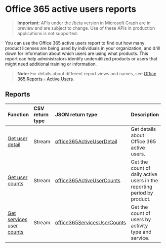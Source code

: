 # Office 365 active users reports

> **Important:** APIs under the /beta version in Microsoft Graph are in preview and are subject to change. Use of these APIs in production applications is not supported.

You can use the Office 365 active users report to find out how many product licenses are being used by individuals in your organization, and drill down for information about which users are using what products. This report can help administrators identify underutilized products or users that might need additional training or information.

> **Note:** For details about different report views and names, see [Office 365 Reports - Active Users](https://support.office.com/client/Active-Users-fc1cf1d0-cd84-43fd-adb7-a4c4dfa8112d).

## Reports
| Function                                 | CSV return type | JSON return type                         | Description                              |
| :--------------------------------------- | :-------------- | :--------------------------------------- | ---------------------------------------- |
| [Get user detail](../api/reportroot_getoffice365activeuserdetail.md) | Stream          | [office365ActiveUserDetail](../resources/office365activeuserdetail.md) | Get details about Office 365 active users. |
| [Get user counts](../api/reportroot_getoffice365activeusercounts.md) | Stream          | [office365ActiveUserCounts](../resources/office365activeusercounts.md) | Get the count of daily active users in the reporting period by product. |
| [Get services user counts](../api/reportroot_getoffice365servicesusercounts.md) | Stream          | [office365ServicesUserCounts](../resources/office365servicesusercounts.md) | Get the count of users by activity type and service. |
